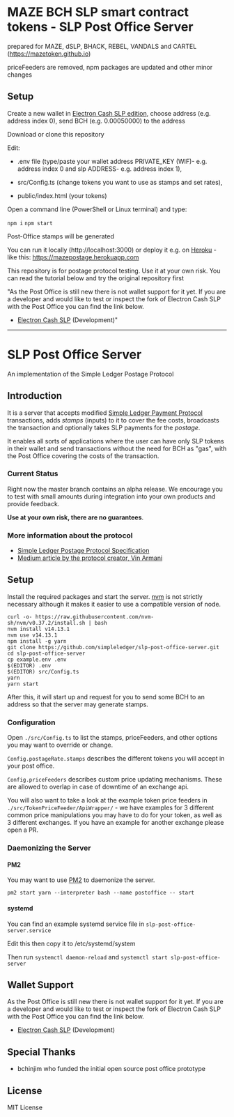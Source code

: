 # MAZE BCH SLP smart contract tokens - SLP Post Office Server

prepared for MAZE, dSLP, BHACK, REBEL, VANDALS and CARTEL (https://mazetoken.github.io)

priceFeeders are removed, npm packages are updated and other minor changes

## Setup

Create a new wallet in [Electron Cash SLP edition](https://github.com/simpleledger/Electron-Cash-SLP/releases/tag/3.6.6), choose address (e.g. address index 0), send BCH (e.g. 0.00050000) to the address

Download or clone this repository

Edit:

- .env file (type/paste your wallet address PRIVATE_KEY (WIF)- e.g. address index 0 and slp ADDRESS- e.g. address index 1),

- src/Config.ts (change tokens you want to use as stamps and set rates),

- public/index.html (your tokens)

Open a command line (PowerShell or Linux terminal) and type:

`npm i`
`npm start`

Post-Office stamps will be generated

You can run it locally (http://localhost:3000) or deploy it e.g. on [Heroku](https://heroku.com) - like this: https://mazepostage.herokuapp.com

This repository is for postage protocol testing. Use it at your own risk. You can read the tutorial below and try the original repository first

"As the Post Office is still new there is not wallet support for it yet. If you are a developer and would like to test or inspect the fork of Electron Cash SLP with the Post Office you can find the link below.

- [Electron Cash SLP](https://github.com/OPReturnCode/Electron-Cash-SLP/commits/post-office) (Development)"

------------------------

# SLP Post Office Server

An implementation of the Simple Ledger Postage Protocol

## Introduction

It is a server that accepts modified [Simple Ledger Payment Protocol](https://github.com/simpleledger/slp-specifications/blob/master/slp-payment-protocol.md) transactions, adds _stamps_ (inputs) to it to cover the
fee costs, broadcasts the transaction and optionally takes SLP payments for the _postage_.

It enables all sorts of applications where the user can have only SLP tokens in their wallet and send transactions without the need for BCH as "gas", with the Post Office covering the costs of the transaction.

### Current Status

Right now the master branch contains an alpha release. We encourage you to test with small amounts during integration into your own products and provide feedback.

**Use at your own risk, there are no guarantees**.

### More information about the protocol

- [Simple Ledger Postage Protocol Specification](https://slp.dev/specs/slp-postage-protocol/)
- [Medium article by the protocol creator, Vin Armani](https://medium.com/@vinarmani/simple-ledger-postage-protocol-enabling-a-true-slp-token-ecosystem-on-bitcoin-cash-f960a58c16c4)


## Setup

Install the required packages and start the server. [nvm](https://github.com/nvm-sh/nvm) is not strictly necessary although it makes it easier to use a compatible version of node.

```
curl -o- https://raw.githubusercontent.com/nvm-sh/nvm/v0.37.2/install.sh | bash
nvm install v14.13.1
nvm use v14.13.1
npm install -g yarn
git clone https://github.com/simpleledger/slp-post-office-server.git
cd slp-post-office-server
cp example.env .env
$(EDITOR) .env
$(EDITOR) src/Config.ts
yarn
yarn start
```

After this, it will start up and request for you to send some BCH to an address so that the server may generate stamps.

### Configuration

Open `./src/Config.ts` to list the stamps, priceFeeders, and other options you may want to override or change.

`Config.postageRate.stamps` describes the different tokens you will accept in your post office.

`Config.priceFeeders` describes custom price updating mechanisms. These are allowed to overlap in case of downtime of an exchange api.

You will also want to take a look at the example token price feeders in `./src/TokenPriceFeeder/ApiWrapper/` - we have examples for 3 different common price manipulations you may have to do for your token, as well as 3 different exchanges. If you have an example for another exchange please open a PR.


### Daemonizing the Server

#### PM2

You may want to use [PM2](https://pm2.keymetrics.io/) to daemonize the server.

```
pm2 start yarn --interpreter bash --name postoffice -- start
```

#### systemd

You can find an example systemd service file in `slp-post-office-server.service`

Edit this then copy it to /etc/systemd/system

Then run `systemctl daemon-reload` and `systemctl start slp-post-office-server`

## Wallet Support

As the Post Office is still new there is not wallet support for it yet. If you are a developer and would like to test or inspect the fork of Electron Cash SLP with the Post Office you can find the link below.

- [Electron Cash SLP](https://github.com/OPReturnCode/Electron-Cash-SLP/commits/post-office) (Development)

## Special Thanks

- bchinjim who funded the initial open source post office prototype

## License

MIT License
